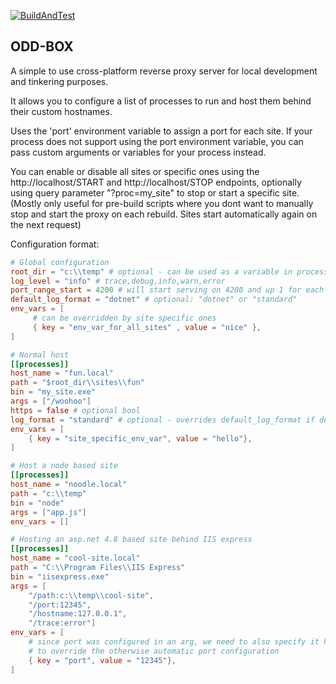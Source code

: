 [![BuildAndTest](https://github.com/OlofBlomqvist/odd-box/actions/workflows/rust.yml/badge.svg)](https://github.com/OlofBlomqvist/odd-box/actions/workflows/rust.yml)

## ODD-BOX

A simple to use cross-platform reverse proxy server for local development and tinkering purposes.

It allows you to configure a list of processes to run and host them behind their custom hostnames.

Uses the 'port' environment variable to assign a port for each site. If your process does not support using the port environment variable, you can pass custom arguments or variables for your process instead.

You can enable or disable all sites or specific ones using the http://localhost/START and http://localhost/STOP endpoints, optionally using query parameter "?proc=my_site" to stop or start a specific site.
(Mostly only useful for pre-build scripts where you dont want to manually stop and start the proxy on each rebuild. Sites start automatically again on the next request) 

Configuration format:

```toml
# Global configuration
root_dir = "c:\\temp" # optional - can be used as a variable in process paths
log_level = "info" # trace,debug,info,warn,error
port_range_start = 4200 # will start serving on 4200 and up 1 for each site
default_log_format = "dotnet" # optional: "dotnet" or "standard"
env_vars = [
     # can be overridden by site specific ones
     { key = "env_var_for_all_sites" , value = "nice" }, 
]

# Normal host
[[processes]]
host_name = "fun.local"
path = "$root_dir\\sites\\fun"
bin = "my_site.exe"
args = ["/woohoo"]
https = false # optional bool
log_format = "standard" # optional - overrides default_log_format if defined
env_vars = [
    { key = "site_specific_env_var", value = "hello"},
]

# Host a node based site
[[processes]]
host_name = "noodle.local"
path = "c:\\temp"
bin = "node"
args = ["app.js"]
env_vars = []

# Hosting an asp.net 4.8 based site behind IIS express 
[[processes]]
host_name = "cool-site.local"
path = "C:\\Program Files\\IIS Express"
bin = "iisexpress.exe"
args = [ 
    "/path:c:\\temp\\cool-site", 
    "/port:12345",
    "/hostname:127.0.0.1",
    "/trace:error"]
env_vars = [
    # since port was configured in an arg, we need to also specify it here
    # to override the otherwise automatic port configuration
    { key = "port", value = "12345"},
]


```
